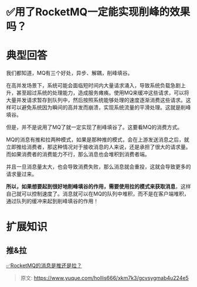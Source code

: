 # ✅用了RocketMQ一定能实现削峰的效果吗？

# 典型回答


我们都知道，MQ有三个好处，异步、解耦，削峰填谷。



在高并发场景下，系统可能会面临短时间内大量请求涌入，导致系统负载急剧上升，甚至超过系统的处理能力，造成服务瘫痪。使用MQ来缓冲这些请求，可以将大量并发请求暂存到队列中，然后按照系统能够处理的速度逐渐消费这些请求。这样可以避免系统因为瞬间的高并发而崩溃，实现系统流量的平滑处理。这就是削峰填谷。



但是，并不是说用了MQ了就一定实现了削峰填谷了。这要看MQ的消费方式。



MQ的消息有推和拉两种模式，如果是那种推的模式，会在上游发送消息之后，就立即推给消费者，那这种情况对于接收消息的人来说，还是承担了很大的请求量。而如果消费者的消费能力不行，那么消息也会堆积到消费者端。



并且一旦消息量太大，也会导致消费失败，那么消息就会重投，这就会导致更多的请求量过来。



**所以，如果想要起到很好地削峰填谷的作用，需要使用拉的模式来获取消息**，这样自己就可以控制速度了。消息就可以在MQ的队列中堆积，而不是在客户端堆积，通过队列的缓冲来起到削峰填谷的作用！



# 扩展知识


## 推&拉
[✅RocketMQ的消息是推还是拉？](https://www.yuque.com/hollis666/xkm7k3/bzhy0q)







> 原文: <https://www.yuque.com/hollis666/xkm7k3/gcvsygmab4u224e5>